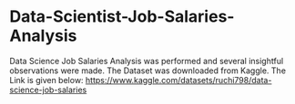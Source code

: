 # Data-Scientist-Job-Salaries-Analysis
Data Science Job Salaries Analysis was performed and several insightful observations were made.
The Dataset was downloaded from Kaggle. The Link is given below:
https://www.kaggle.com/datasets/ruchi798/data-science-job-salaries
